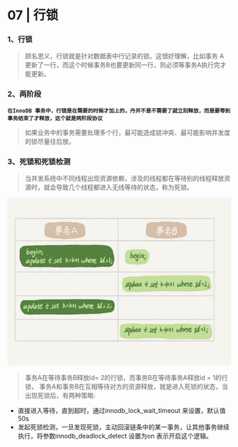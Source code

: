 # 07 | 行锁

### 1、行锁
>顾名思义，行锁就是针对数据表中行记录的锁。这很好理解，比如事务 A 更新了一行，而这个时候事务B也要更新同一行，则必须等事务A执行完才能更新。

### 2、两阶段
**`在InnoDB 事务中，行锁是在需要的时候才加上的，丹并不是不需要了就立刻释放，而是要等到事务结束了才释放，这个就是两阶段协议`**

> 如果业务中的事务需要处理多个行，最可能造成锁冲突、最可能影响并发度的锁尽量往后放。

### 3、死锁和死锁检测
> 当并发系统中不同线程出现资源依赖，涉及的线程都在等待别的线程释放资源时，就会导致几个线程都进入无线等待的状态，称为死锁。

![](./img/4.png)
>事务A在等待事务B释放id= 2的行锁，而事务B在等待事务A释放id = 1的行锁，
事务A和事务B在互相等待对方的资源释放，就是进入死锁的状态，当出现死锁后，有两种策略:  
- 直接进入等待，直到超时，通过innodb_lock_wait_timeout 来设置，默认值50s
- 发起死锁检测，一旦发现死锁，主动回滚链条中的某一事务，让其他事务继续执行，将参数innodb_deadlock_detect 设置为on  表示开启这个逻辑。



